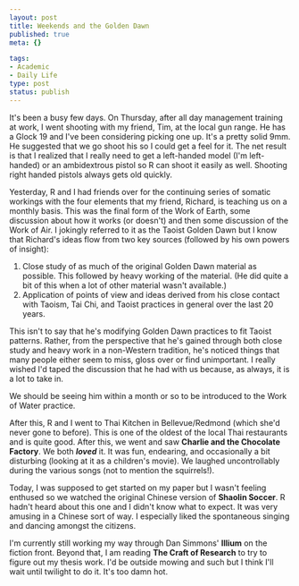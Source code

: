 ```yaml
--- 
layout: post
title: Weekends and the Golden Dawn
published: true
meta: {}

tags: 
- Academic
- Daily Life
type: post
status: publish
---
```

<p>It's been a busy few days. On Thursday, after all day management training at 
work, I went shooting with my friend, Tim, at the local gun range. He has a 
Glock 19 and I've been considering picking one up. It's a pretty solid 9mm. He 
suggested that we go shoot his so I could get a feel for it. The net result is 
that I realized that I really need to get a left-handed model (I'm left-handed) 
or an ambidextrous pistol so R can shoot it easily as well. Shooting right 
handed pistols always gets old quickly.</p>
<p>Yesterday, R and I had friends over for the continuing series of somatic 
workings with the four elements that my friend, Richard, is teaching us on a 
monthly basis. This was the final form of the Work of Earth, some discussion 
about how it works (or doesn't) and then some discussion of the Work of Air. I 
jokingly referred to it as the Taoist Golden Dawn but I know that Richard's 
ideas flow from two key sources (followed by his own powers of insight):</p>
<ol>
	<li>Close study of as much of the original Golden Dawn material as possible. 
	This followed by heavy working of the material. (He did quite a bit of this 
	when a lot of other material wasn't available.)</li>
	<li>Application of points of view and ideas derived from his close contact 
	with Taoism, Tai Chi, and Taoist practices in general over the last 20 
	years.</li>
</ol>
<p>This isn't to say that he's modifying Golden Dawn practices to fit Taoist 
patterns. Rather, from the perspective that he's gained through both close study 
and heavy work in a non-Western tradition, he's noticed things that many people 
either seem to miss, gloss over or find unimportant. I really wished I'd taped 
the discussion that he had with us because, as always, it is a lot to take in.
</p>
<p>We should be seeing him within a month or so to be introduced to the Work of 
Water practice.</p>
<p>After this, R and I went to Thai Kitchen in Bellevue/Redmond (which she'd 
never gone to before). This is one of the oldest of the local Thai restaurants 
and is quite good. After this, we went and saw <b>Charlie and the Chocolate 
Factory</b>. We both <b><i>loved</i></b> it. It was fun, endearing, and 
occasionally a bit disturbing (looking at it as a children's movie). We laughed 
uncontrollably during the various songs (not to mention the squirrels!). </p>
<p>Today, I was supposed to get started on my paper but I wasn't feeling 
enthused so we watched the original Chinese version of <b>Shaolin Soccer</b>. R 
hadn't heard about this one and I didn't know what to expect. It was very 
amusing in a Chinese sort of way. I especially liked the spontaneous singing and 
dancing amongst the citizens.</p>
<p>I'm currently still working my way through Dan Simmons' <b>Illium</b> on the 
fiction front. Beyond that, I am reading <b>The Craft of Research</b> to try to 
figure out my thesis work. I'd be outside mowing and such but I think I'll wait 
until twilight to do it. It's too damn hot.</p>
